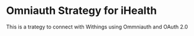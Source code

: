 # Omniauth Strategy for iHealth
This is a trategy to connect with Withings using Ommniauth and OAuth 2.0